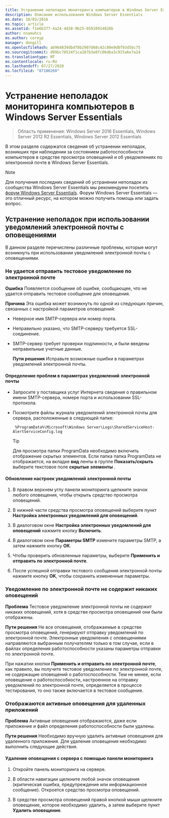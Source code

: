 ```yaml
---
title: Устранение неполадок мониторинга компьютеров в Windows Server Essentials
description: Описание использования Windows Server Essentials
ms.date: 10/03/2016
ms.topic: article
ms.assetid: f1e6b377-4a24-4d28-9b25-05910914826b
author: nnamuhcs
ms.author: coreyp
manager: dongill
ms.openlocfilehash: ab964839dbdf8b2907d68c42c80e9d8f93d5bc75
ms.sourcegitcommit: d99bc78524f1ca287b3e8fc06dba3c915a6e7a24
ms.translationtype: MT
ms.contentlocale: ru-RU
ms.lasthandoff: 07/27/2020
ms.locfileid: "87180260"
---
```

# <a name="troubleshoot-computer-monitoring-in-windows-server-essentials"></a>Устранение неполадок мониторинга компьютеров в Windows Server Essentials

> Область применения: Windows Server 2016 Essentials, Windows Server 2012 R2 Essentials, Windows Server 2012 Essentials

В этом разделе содержатся сведения об устранении неполадок, возникших при наблюдении за состоянием работоспособности компьютеров в средстве просмотра оповещений и об уведомлениях по электронной почте в Windows Server Essentials.

> [!NOTE]
> Для получения последних сведений об устранении неполадок из сообщества Windows Server Essentials мы рекомендуем посетить [форум Windows Server Essentials](https://docs.microsoft.com/answers/topics/windows-server-essentials.html). Форум Windows Server Essentials — это отличный ресурс, на котором можно получить помощь или задать вопрос.

## <a name="troubleshooting-email-notifications-for-alerts"></a>Устранение неполадок при использовании уведомлений электронной почты с оповещениями

 В данном разделе перечислены различные проблемы, которые могут возникнуть при использовании уведомлений электронной почты с оповещениями.

### <a name="cannot-send-the-test-email-for-the-alert"></a>Не удается отправить тестовое уведомление по электронной почте

 **Ошибка** Появляется сообщение об ошибке, сообщающее, что не удается отправить тестовое сообщение для оповещения.

 **Причина** Эта ошибка может возникнуть по одной из следующих причин, связанных с настройкой параметров оповещений:

- Неверное имя SMTP-сервера или номер порта.

- Неправильно указано, что SMTP-серверу требуется SSL-соединение.

- SMTP-сервер требует проверки подлинности, и были введены неправильные учетные данные.

  **Пути решения** Исправьте возможные ошибки в параметрах уведомлений электронной почты.

#### <a name="to-identify-issues-in-your-email-notification-settings"></a>Определение проблем в параметрах уведомлений электронной почты

- Запросите у поставщика услуг Интернета сведения о правильном имени SMTP-сервера, номере порта и использовании SSL-протокола.

- Посмотрите файлы журнала уведомлений электронной почты для сервера, расположенные в следующей папке:

    ` %ProgramData%\Microsoft\Windows Server\Logs\SharedServiceHost-AlertServiceConfig.log`

    > [!TIP]
    > Для просмотра папки ProgramData необходимо включить отображение скрытых элементов. Если папка папка ProgramData не отображается, на вкладке **вид** ленты в группе **Показать/скрыть** выберите текстовое поле **скрытые элементы** .

#### <a name="to-update-your-email-notification-setup-for-alerts"></a>Обновление настроек уведомлений электронной почты

1. В правом верхнем углу панели мониторинга щелкните значок любого оповещения, чтобы открыть средство просмотра оповещений.

2. В нижней части средства просмотра оповещений выберите пункт **Настройка электронных уведомлений для оповещений**.

3. В диалоговом окне **Настройка электронных уведомлений для оповещений** нажмите кнопку **Включить**.

4. В диалоговом окне **Параметры SMTP** измените параметры SMTP, а затем нажмите кнопку **ОК**.

5. Чтобы проверить обновленные параметры, выберите **Применить и отправить по электронной почте**.

6. После успешной отправки тестового сообщения электронной почты нажмите кнопку **OK**, чтобы сохранить измененные параметры.

### <a name="test-email-notification-does-not-list-any-alerts"></a>Уведомление по электронной почте не содержит никаких оповещений

**Проблема** Тестовое уведомление электронной почты не содержит никаких оповещений, хотя в средстве просмотра оповещений они были отображены.

**Пути решения** Не все оповещения, отображаемые в средстве просмотра оповещений, генерируют отправку уведомлений по электронной почте. Электронные уведомления с оповещениями направляются выбранным получателям только в том случае, если в файлах определения работоспособности указаны параметры отправки по электронной почте.

При нажатии кнопки **Применить и отправить по электронной почте**, как правило, вы получите тестовое уведомление по электронной почте, не содержащие оповещений о работоспособности. Тем не менее, если оповещение о работоспособности, настроенное на отправку уведомлений по электронной почте, определяется в процессе тестирования, то оно также включается в тестовое сообщение.

### <a name="active-alerts-are-displayed-for-an-uninstalled-application"></a>Отображаются активные оповещения для удаленных приложений

**Проблема** Активные оповещения отображаются, даже если приложение и файл определения работоспособности были удалены.

**Пути решения** Необходимо вручную удалить активные оповещения для удаленного приложения. Для удаления оповещения необходимо выполнить следующие действия.

#### <a name="to-delete-an-alert-from-the-server-by-using-the-dashboard"></a>Удаление оповещения с сервера с помощью панели мониторинга

1. Откройте панель мониторинга на сервере.

2. В области навигации щелкните любой значок оповещения (критическая ошибка, предупреждение или информационное сообщение). Откроется средство просмотра оповещений.

3. В средстве просмотра оповещений правой кнопкой мыши щелкните оповещение, которое необходимо удалить, а затем выберите пункт **Удалить оповещение**.
